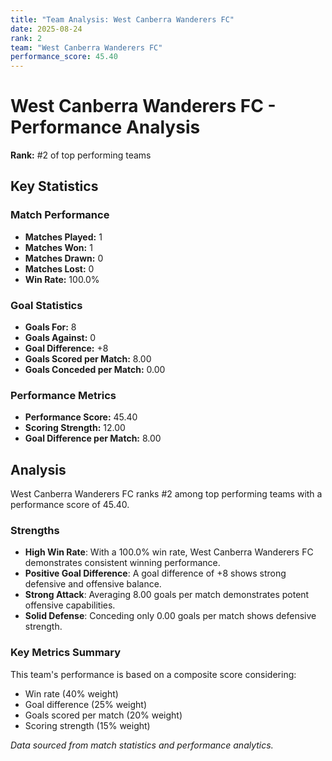 ```yaml
---
title: "Team Analysis: West Canberra Wanderers FC"
date: 2025-08-24
rank: 2
team: "West Canberra Wanderers FC"
performance_score: 45.40
---
```


# West Canberra Wanderers FC - Performance Analysis

**Rank:** #2 of top performing teams

## Key Statistics

### Match Performance
- **Matches Played:** 1
- **Matches Won:** 1
- **Matches Drawn:** 0
- **Matches Lost:** 0
- **Win Rate:** 100.0%

### Goal Statistics
- **Goals For:** 8
- **Goals Against:** 0
- **Goal Difference:** +8
- **Goals Scored per Match:** 8.00
- **Goals Conceded per Match:** 0.00

### Performance Metrics
- **Performance Score:** 45.40
- **Scoring Strength:** 12.00
- **Goal Difference per Match:** 8.00

## Analysis

West Canberra Wanderers FC ranks #2 among top performing teams with a performance score of 45.40.

### Strengths
- **High Win Rate**: With a 100.0% win rate, West Canberra Wanderers FC demonstrates consistent winning performance.
- **Positive Goal Difference**: A goal difference of +8 shows strong defensive and offensive balance.
- **Strong Attack**: Averaging 8.00 goals per match demonstrates potent offensive capabilities.
- **Solid Defense**: Conceding only 0.00 goals per match shows defensive strength.

### Key Metrics Summary

This team's performance is based on a composite score considering:
- Win rate (40% weight)
- Goal difference (25% weight) 
- Goals scored per match (20% weight)
- Scoring strength (15% weight)

*Data sourced from match statistics and performance analytics.*
